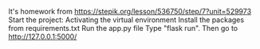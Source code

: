 It's homework from https://stepik.org/lesson/536750/step/7?unit=529973
Start the project:
Activating the virtual environment
Install the packages from requirements.txt 
Run the app.py file
Type "flask run".
Then go to http://127.0.0.1:5000/

